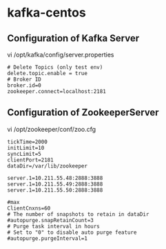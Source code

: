 # kafka-centos


## Configuration of Kafka Server 

vi /opt/kafka/config/server.properties

```
# Delete Topics (only test env)
delete.topic.enable = true
# Broker ID
broker.id=0
zookeeper.connect=localhost:2181
```

## Configuration of ZookeeperServer

vi /opt/zookeeper/conf/zoo.cfg

```
tickTime=2000
initLimit=10
syncLimit=5
clientPort=2181
dataDir=/var/lib/zookeeper

server.1=10.211.55.48:2888:3888
server.1=10.211.55.49:2888:3888
server.1=10.211.55.50:2888:3888

#max
ClientCnxns=60
# The number of snapshots to retain in dataDir
#autopurge.snapRetainCount=3
# Purge task interval in hours
# Set to "0" to disable auto purge feature
#autopurge.purgeInterval=1
```